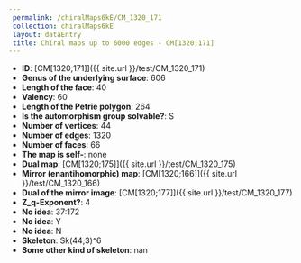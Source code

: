 ```yaml
--- 
 permalink: /chiralMaps6kE/CM_1320_171 
 collection: chiralMaps6kE
 layout: dataEntry
 title: Chiral maps up to 6000 edges - CM[1320;171]
---
```


- **ID**: [CM[1320;171]]({{ site.url }}/test/CM_1320_171)
- **Genus of the underlying surface**: 606
- **Length of the face**: 40
- **Valency**: 60
- **Length of the Petrie polygon**: 264
- **Is the automorphism group solvable?**: S
- **Number of vertices**: 44
- **Number of edges**: 1320
- **Number of faces**: 66
- **The map is self-**: none
- **Dual map**: [CM[1320;175]]({{ site.url }}/test/CM_1320_175)
- **Mirror (enantihomorphic) map**: [CM[1320;166]]({{ site.url }}/test/CM_1320_166)
- **Dual of the mirror image**: [CM[1320;177]]({{ site.url }}/test/CM_1320_177)
- **Z_q-Exponent?**: 4
- **No idea**:  37:172
- **No idea**: Y
- **No idea**: N
- **Skeleton**: Sk(44;3)^6
- **Some other kind of skeleton**: nan
